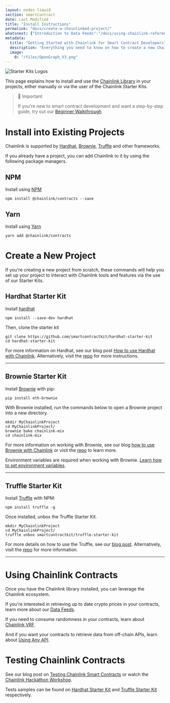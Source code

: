 ```yaml
---
layout: nodes.liquid
section: smartContract
date: Last Modified
title: "Install Instructions"
permalink: "docs/create-a-chainlinked-project/"
whatsnext: {"Introduction to Data Feeds":"/docs/using-chainlink-reference-contracts/", "Introduction to Chainlink VRF":"/docs/chainlink-vrf/", "Introduction to Using Any API":"/docs/request-and-receive-data/"}
metadata: 
  title: "Getting Started with Chainlink for Smart Contract Developers"
  description: "Everything you need to know on how to create a new Chainlink project or update an existing one using the Chainlink Library for Solidity"
  image: 
    0: "/files/OpenGraph_V3.png"
---
```

![Starter Kits Logos](/files/c6e99c5-Untitled_design_23.png)

This page explains how to install and use the [Chainlink Library](../chainlink-framework/) in your projects, either manually or via the user of the Chainlink Starter Kits.

> 📘 Important
>
> If you're new to smart contract development and want a step-by-step guide, try out our [Beginner Walkthrough](../intermediates-tutorial/) 

# Install into Existing Projects

Chainlink is supported by <a href="http://hardhat.org" target="_blank">Hardhat</a>, <a href="https://eth-brownie.readthedocs.io/en/stable" target="_blank">Brownie</a>, <a href="https://www.trufflesuite.com" target="_blank">Truffle</a> and other frameworks.

If you already have a project, you can add Chainlink to it by using the following package managers.

## NPM 

Install using <a href="https://www.npmjs.com/" target="_blank" rel="noreferrer, noopener">NPM</a>

```shell npm
npm install @chainlink/contracts --save
```

## Yarn

Install using <a href="https://yarnpkg.com/" target="_blank" rel="noreferrer, noopener">Yarn</a>

```shell yarn
yarn add @chainlink/contracts
```

# Create a New Project

If you're creating a new project from scratch, these commands will help you set up your project to interact with Chainlink tools and features via the use of our Starter Kits.

## Hardhat Starter Kit

Install <a href="https://hardhat.org" target="_blank"> hardhat </a>

```shell
npm install --save-dev hardhat
```

Then, clone the starter kit

```shell
git clone https://github.com/smartcontractkit/hardhat-starter-kit
cd hardhat-starter-kit
```

For more information on Hardhat, see our blog post <a href="https://blog.chain.link/using-chainlink-with-hardhat/" target="_blank">How to use Hardhat with Chainlink</a>. Alternatively, visit the <a href="https://github.com/smartcontractkit/hardhat-starter-kit/blob/main/README.md" target="_blank">repo</a> for more instructions.
___

## Brownie Starter Kit

Install <a href="https://eth-brownie.readthedocs.io/en/stable/install.html" target="_blank" rel="noreferrer, noopener">Brownie</a> with pip:

```shell
pip install eth-brownie
```

With Brownie installed, run the commands below to open a Brownie project into a new directory.

```shell
mkdir MyChainlinkProject
cd MyChainlinkProject/
brownie bake chainlink-mix
cd chainlink-mix
```

For more information on working with Brownie, see our blog <a href="https://blog.chain.link/develop-python-defi-project/" target="_blank"  rel="noreferrer, noopener">how to use Brownie with Chainlink</a> or visit the <a href="https://github.com/smartcontractkit/chainlink-mix/blob/master/README.md" target="_blank" rel="noreferrer, noopener"> repo</a> to learn more.

Environment variables are required when working with Brownie. <a target="_blank" href="https://www.twilio.com/blog/2017/01/how-to-set-environment-variables.html">Learn how to set environment variables</a>.
___

## Truffle Starter Kit

Install <a href="https://www.trufflesuite.com/truffle" target="_blank" rel="noreferrer, noopener">Truffle</a> with NPM:

```shell
npm install truffle -g
```

Once installed, unbox the Truffle Starter Kit.

```shell Truffle
mkdir MyChainlinkProject
cd MyChainlinkProject/
truffle unbox smartcontractkit/truffle-starter-kit
```

For more details on how to use the Truffle, see our <a href="https://www.trufflesuite.com/blog/using-truffle-to-interact-with-chainlink-smart-contracts" target="_blank">blog post</a>. Alternatively, visit the <a href="https://github.com/smartcontractkit/box/blob/master/README.md" target="_blank">repo</a> for more information.
___


# Using Chainlink Contracts

Once you have the Chainlink library installed, you can leverage the Chainlink ecosystem. 

If you're interested in retrieving up to date crypto prices in your contracts, learn more about our [Data Feeds](../using-chainlink-reference-contracts/). 

If you need to consume randomness in your contracts, learn about [Chainlink VRF](../chainlink-vrf/). 

And if you want your contracts to retrieve data from off-chain APIs, learn about [Using Any API](../request-and-receive-data/).

# Testing Chainlink Contracts

See our blog post on <a href="https://blog.chain.link/testing-chainlink-smart-contracts/" target="_blank">Testing Chainlink Smart Contracts</a> or watch the <a href="https://www.youtube.com/watch?v=d8SqLaH8pu0" target="_blank">Chainlink Hackathon Workshop</a>.

Tests samples can be found on <a href="https://github.com/smartcontractkit/hardhat-starter-kit/tree/main/test" target="_blank">Hardhat Starter Kit</a> and <a href="https://github.com/smartcontractkit/truffle-starter-kit/tree/master/test" target="_blank">Truffle Starter Kit</a> respectively.